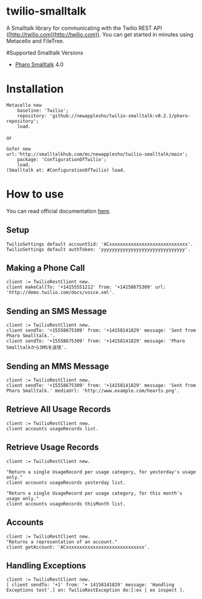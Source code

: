 # twilio-smalltalk
A Smalltalk library for communicating with the Twilio REST API ([http://twilio.com](http://twilio.com)). You can get started in minutes using Metacello and FileTree.

#Supported Smalltalk Versions
- [Pharo Smalltalk](http://pharo.org/) 4.0


# Installation


```smalltalk
Metacello new
    baseline: 'Twilio';
    repository: 'github://newapplesho/twilio-smalltalk:v0.2.1/pharo-repository';
    load.
```

or 

```smalltalk
Gofer new
url:'http://smalltalkhub.com/mc/newapplesho/twilio-smalltalk/main';
    package: 'ConfigurationOfTwilio';
    load.
(Smalltalk at: #ConfigurationOfTwilio) load.
```

# How to use

You can read official documentation [here](https://www.twilio.com/docs/api).

## Setup

```smalltalk
TwilioSettings default accountSid: 'ACxxxxxxxxxxxxxxxxxxxxxxxxxxxxx'.
TwilioSettings default authToken: 'yyyyyyyyyyyyyyyyyyyyyyyyyyyyyyy'.
```


## Making a Phone Call

```smalltalk
client := TwilioRestClient new.
client makeCallTo: '+14155551212' from: '+14158675309' url: 'http://demo.twilio.com/docs/voice.xml'.
```

## Sending an SMS Message

```smalltalk
client := TwilioRestClient new.
client sendTo: '+15558675309' from: '+14158141829' message: 'Sent from Pharo Smalltalk.'.
client sendTo: '+15558675309' from: '+14158141829' message: 'Pharo SmalltalkからSMSを送信'.
```

## Sending an MMS Message

```smalltalk
client := TwilioRestClient new.
client sendTo: '+15558675309' from: '+14158141829' message: 'Sent from Pharo Smalltalk.' mediaUrl: 'http://www.example.com/hearts.png'. 
```

## Retrieve All Usage Records

```smalltalk
client := TwilioRestClient new.
client accounts usageRecords list.
```

## Retrieve Usage Records

```smalltalk
client := TwilioRestClient new.

"Return a single UsageRecord per usage category, for yesterday's usage only."
client accounts usageRecords yesterday list.

"Return a single UsageRecord per usage category, for this month's usage only."
client accounts usageRecords thisMonth list.
```

## Accounts

```smalltalk
client := TwilioRestClient new.
"Returns a representation of an account."
client getAccount: 'ACxxxxxxxxxxxxxxxxxxxxxxxxxxxxx'. 
```

## Handling Exceptions

```smalltalk
client := TwilioRestClient new.
[ client sendTo: '+1' from: '+ 14158141829' message: 'Handling Exceptions test'.] on: TwilioRestException do:[:ex | ex inspect ].
```

